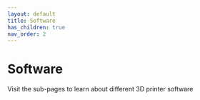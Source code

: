 ```yaml
---
layout: default
title: Software
has_children: true
nav_order: 2
---
```


# Software

Visit the sub-pages to learn about different 3D printer software
